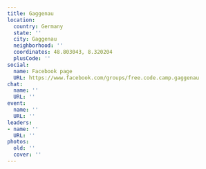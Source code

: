 ```yaml
---
title: Gaggenau
location:
  country: Germany
  state: ''
  city: Gaggenau
  neighborhood: ''
  coordinates: 48.803043, 8.320204
  plusCode: ''
social:
  name: Facebook page
  URL: https://www.facebook.com/groups/free.code.camp.gaggenau
chat:
  name: ''
  URL: ''
event:
  name: ''
  URL: ''
leaders:
- name: ''
  URL: ''
photos:
  old: ''
  cover: ''
---
```


